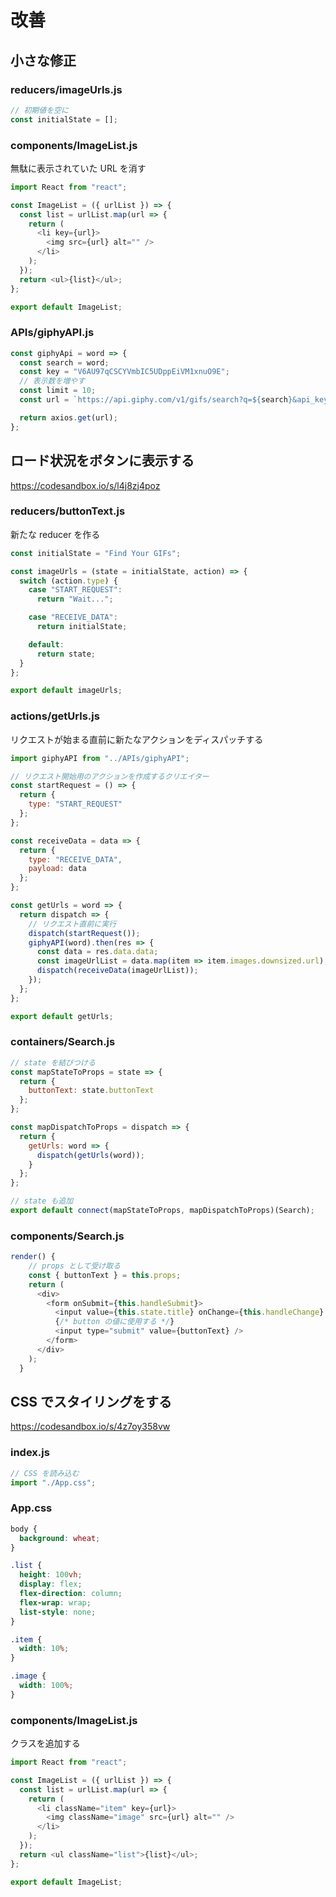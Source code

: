 # 改善

## 小さな修正

### reducers/imageUrls.js

```js
// 初期値を空に
const initialState = [];
```

### components/ImageList.js

無駄に表示されていた URL を消す

```js
import React from "react";

const ImageList = ({ urlList }) => {
  const list = urlList.map(url => {
    return (
      <li key={url}>
        <img src={url} alt="" />
      </li>
    );
  });
  return <ul>{list}</ul>;
};

export default ImageList;

```

### APIs/giphyAPI.js

```js
const giphyApi = word => {
  const search = word;
  const key = "V6AU97qCSCYVmbIC5UDppEiVM1xnuO9E";
  // 表示数を増やす
  const limit = 10;
  const url = `https://api.giphy.com/v1/gifs/search?q=${search}&api_key=${key}&limit=${limit}`;

  return axios.get(url);
};
```

## ロード状況をボタンに表示する

https://codesandbox.io/s/l4j8zj4poz

### reducers/buttonText.js

新たな reducer を作る

```js
const initialState = "Find Your GIFs";

const imageUrls = (state = initialState, action) => {
  switch (action.type) {
    case "START_REQUEST":
      return "Wait...";

    case "RECEIVE_DATA":
      return initialState;

    default:
      return state;
  }
};

export default imageUrls;

```

### actions/getUrls.js

リクエストが始まる直前に新たなアクションをディスパッチする

```js
import giphyAPI from "../APIs/giphyAPI";

// リクエスト開始用のアクションを作成するクリエイター
const startRequest = () => {
  return {
    type: "START_REQUEST"
  };
};

const receiveData = data => {
  return {
    type: "RECEIVE_DATA",
    payload: data
  };
};

const getUrls = word => {
  return dispatch => {
    // リクエスト直前に実行
    dispatch(startRequest());
    giphyAPI(word).then(res => {
      const data = res.data.data;
      const imageUrlList = data.map(item => item.images.downsized.url);
      dispatch(receiveData(imageUrlList));
    });
  };
};

export default getUrls;

```

### containers/Search.js

```js
// state を結びつける
const mapStateToProps = state => {
  return {
    buttonText: state.buttonText
  };
};

const mapDispatchToProps = dispatch => {
  return {
    getUrls: word => {
      dispatch(getUrls(word));
    }
  };
};

// state も追加
export default connect(mapStateToProps, mapDispatchToProps)(Search);

```

### components/Search.js

```js
render() {
    // props として受け取る
    const { buttonText } = this.props;
    return (
      <div>
        <form onSubmit={this.handleSubmit}>
          <input value={this.state.title} onChange={this.handleChange} />
          {/* button の値に使用する */}
          <input type="submit" value={buttonText} />
        </form>
      </div>
    );
  }
```

## CSS でスタイリングをする

https://codesandbox.io/s/4z7oy358vw

### index.js

```js
// CSS を読み込む
import "./App.css";
```

### App.css

```css
body {
  background: wheat;
}

.list {
  height: 100vh;
  display: flex;
  flex-direction: column;
  flex-wrap: wrap;
  list-style: none;
}

.item {
  width: 10%;
}

.image {
  width: 100%;
}

```

### components/ImageList.js

クラスを追加する

```js
import React from "react";

const ImageList = ({ urlList }) => {
  const list = urlList.map(url => {
    return (
      <li className="item" key={url}>
        <img className="image" src={url} alt="" />
      </li>
    );
  });
  return <ul className="list">{list}</ul>;
};

export default ImageList;

```
